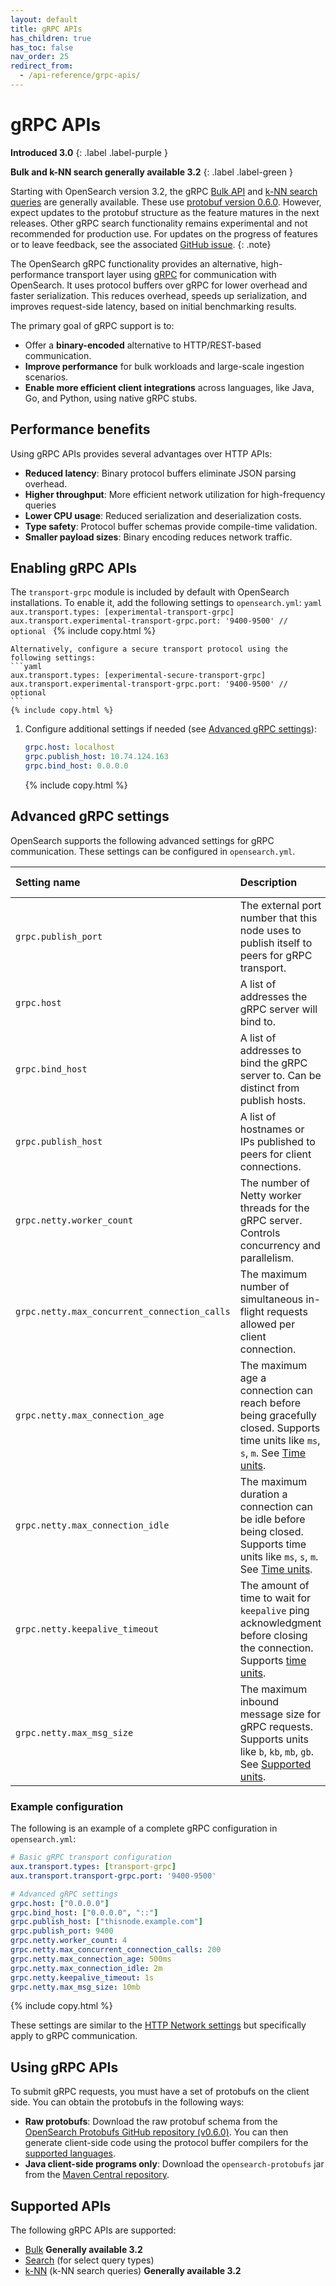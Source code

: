 ```yaml
---
layout: default
title: gRPC APIs
has_children: true
has_toc: false
nav_order: 25
redirect_from:
  - /api-reference/grpc-apis/
---
```


# gRPC APIs
**Introduced 3.0**
{: .label .label-purple }

**Bulk and k-NN search generally available 3.2**
{: .label .label-green }

Starting with OpenSearch version 3.2, the gRPC [Bulk API]({{site.url}}{{site.baseurl}}/api-reference/grpc-apis/bulk/) and [k-NN search queries]({{site.url}}{{site.baseurl}}/api-reference/grpc-apis/knn/) are generally available. These use [protobuf version 0.6.0](https://github.com/opensearch-project/opensearch-protobufs/releases/tag/0.6.0). However, expect updates to the protobuf structure as the feature matures in the next releases. Other gRPC search functionality remains experimental and not recommended for production use. For updates on the progress of features or to leave feedback, see the associated [GitHub issue](https://github.com/opensearch-project/OpenSearch/issues/16787).
{: .note}

The OpenSearch gRPC functionality provides an alternative, high-performance transport layer using [gRPC](https://grpc.io/) for communication with OpenSearch. It uses protocol buffers over gRPC for lower overhead and faster serialization. This reduces overhead, speeds up serialization, and improves request-side latency, based on initial benchmarking results.

The primary goal of gRPC support is to:

* Offer a **binary-encoded** alternative to HTTP/REST-based communication.
* **Improve performance** for bulk workloads and large-scale ingestion scenarios.
* **Enable more efficient client integrations** across languages, like Java, Go, and Python, using native gRPC stubs.

## Performance benefits

Using gRPC APIs provides several advantages over HTTP APIs:

- **Reduced latency**: Binary protocol buffers eliminate JSON parsing overhead.
- **Higher throughput**: More efficient network utilization for high-frequency queries
- **Lower CPU usage**: Reduced serialization and deserialization costs.
- **Type safety**: Protocol buffer schemas provide compile-time validation.
- **Smaller payload sizes**: Binary encoding reduces network traffic.

## Enabling gRPC APIs

The `transport-grpc` module is included by default with OpenSearch installations. To enable it, add the following settings to `opensearch.yml`:
    ```yaml
    aux.transport.types: [experimental-transport-grpc]
    aux.transport.experimental-transport-grpc.port: '9400-9500' // optional
    ```
    {% include copy.html %}

    Alternatively, configure a secure transport protocol using the following settings:
    ```yaml
    aux.transport.types: [experimental-secure-transport-grpc]
    aux.transport.experimental-transport-grpc.port: '9400-9500' // optional
    ```
    {% include copy.html %}

1. Configure additional settings if needed (see [Advanced gRPC settings](#advanced-grpc-settings)):
    ```yaml
    grpc.host: localhost
    grpc.publish_host: 10.74.124.163
    grpc.bind_host: 0.0.0.0
    ```
    {% include copy.html %}

## Advanced gRPC settings

OpenSearch supports the following advanced settings for gRPC communication. These settings can be configured in `opensearch.yml`.

| Setting name | Description | Example value | Default value |
| :---- | :---- | :---- | :---- |
| `grpc.publish_port` | The external port number that this node uses to publish itself to peers for gRPC transport. | `9400` | `-1` (disabled) |
| `grpc.host` | A list of addresses the gRPC server will bind to. | `["0.0.0.0"]` | `[]` |
| `grpc.bind_host` | A list of addresses to bind the gRPC server to. Can be distinct from publish hosts. | `["0.0.0.0", "::"]` | Value of `grpc.host` |
| `grpc.publish_host` | A list of hostnames or IPs published to peers for client connections. | `["thisnode.example.com"]` | Value of `grpc.host` |
| `grpc.netty.worker_count` | The number of Netty worker threads for the gRPC server. Controls concurrency and parallelism. | `2` | Number of processors |
| `grpc.netty.max_concurrent_connection_calls` | The maximum number of simultaneous in-flight requests allowed per client connection. | `200` | `100` |
| `grpc.netty.max_connection_age` | The maximum age a connection can reach before being gracefully closed. Supports time units like `ms`, `s`, `m`. See [Time units]({{site.url}}{{site.baseurl}}/api-reference/common-parameters/#time-units). | `500ms` | Not set (no limit) |
| `grpc.netty.max_connection_idle` | The maximum duration a connection can be idle before being closed. Supports time units like `ms`, `s`, `m`. See [Time units]({{site.url}}{{site.baseurl}}/api-reference/common-parameters/#time-units). | `2m` | Not set (no limit) |
| `grpc.netty.keepalive_timeout` | The amount of time to wait for `keepalive` ping acknowledgment before closing the connection. Supports [time units]({{site.url}}{{site.baseurl}}/api-reference/common-parameters/#time-units). | `1s` | Not set |
| `grpc.netty.max_msg_size` | The maximum inbound message size for gRPC requests. Supports units like `b`, `kb`, `mb`, `gb`. See [Supported units]({{site.url}}{{site.baseurl}}/api-reference/units/). | `10mb` or `10485760` | `10mb` |

### Example configuration

The following is an example of a complete gRPC configuration in `opensearch.yml`:

```yaml
# Basic gRPC transport configuration
aux.transport.types: [transport-grpc]
aux.transport.transport-grpc.port: '9400-9500'

# Advanced gRPC settings
grpc.host: ["0.0.0.0"]
grpc.bind_host: ["0.0.0.0", "::"]
grpc.publish_host: ["thisnode.example.com"]
grpc.publish_port: 9400
grpc.netty.worker_count: 4
grpc.netty.max_concurrent_connection_calls: 200
grpc.netty.max_connection_age: 500ms
grpc.netty.max_connection_idle: 2m
grpc.netty.keepalive_timeout: 1s
grpc.netty.max_msg_size: 10mb
```
{% include copy.html %}

These settings are similar to the [HTTP Network settings]({{site.url}}{{site.baseurl}}/install-and-configure/configuring-opensearch/network-settings/#advanced-http-settings) but specifically apply to gRPC communication.

## Using gRPC APIs

To submit gRPC requests, you must have a set of protobufs on the client side. You can obtain the protobufs in the following ways:

- **Raw protobufs**: Download the raw protobuf schema from the [OpenSearch Protobufs GitHub repository (v0.6.0)](https://github.com/opensearch-project/opensearch-protobufs/releases/tag/0.6.0). You can then generate client-side code using the protocol buffer compilers for the [supported languages](https://grpc.io/docs/languages/).
- **Java client-side programs only**: Download the `opensearch-protobufs` jar from the [Maven Central repository](https://repo1.maven.org/maven2/org/opensearch/protobufs/0.6.0).

## Supported APIs

The following gRPC APIs are supported:

- [Bulk]({{site.url}}{{site.baseurl}}/api-reference/grpc-apis/bulk/) **Generally available 3.2**
- [Search]({{site.url}}{{site.baseurl}}/api-reference/grpc-apis/search/) (for select query types)
- [k-NN]({{site.url}}{{site.baseurl}}/api-reference/grpc-apis/knn/) (k-NN search queries) **Generally available 3.2**
